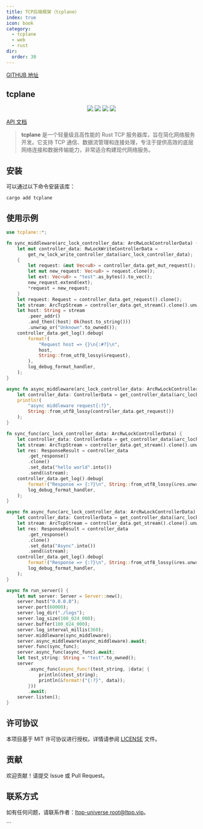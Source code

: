 ```yaml
---
title: TCP后端框架（tcplane）
index: true
icon: book
category:
  - tcplane
  - web
  - rust
dir:
  order: 30
---
```


<Share colorful />
<Catalog />

[GITHUB 地址](https://github.com/ltpp-universe/tcplane)

## tcplane

<center>

[![](https://img.shields.io/crates/v/tcplane.svg)](https://crates.io/crates/tcplane)
[![](https://docs.rs/tcplane/badge.svg)](https://docs.rs/tcplane)
[![](https://github.com/ltpp-universe/tcplane/workflows/Rust/badge.svg)](https://github.com/ltpp-universe/tcplane/actions?query=workflow:Rust)
[![](https://img.shields.io/crates/l/tcplane.svg)](./LICENSE)

</center>

[API 文档](https://docs.rs/tcplane/latest/tcplane/)

> **tcplane** 是一个轻量级且高性能的 Rust TCP 服务器库，旨在简化网络服务开发。它支持 TCP 通信、数据流管理和连接处理，专注于提供高效的底层网络连接和数据传输能力，非常适合构建现代网络服务。

## 安装

可以通过以下命令安装该库：

```shell
cargo add tcplane
```

## 使用示例

```rust
use tcplane::*;

fn sync_middleware(arc_lock_controller_data: ArcRwLockControllerData) {
    let mut controller_data: RwLockWriteControllerData =
        get_rw_lock_write_controller_data(&arc_lock_controller_data);
    {
        let request: &mut Vec<u8> = controller_data.get_mut_request();
        let mut new_request: Vec<u8> = request.clone();
        let ext: Vec<u8> = "test".as_bytes().to_vec();
        new_request.extend(ext);
        *request = new_request;
    }
    let request: Request = controller_data.get_request().clone();
    let stream: ArcTcpStream = controller_data.get_stream().clone().unwrap();
    let host: String = stream
        .peer_addr()
        .and_then(|host| Ok(host.to_string()))
        .unwrap_or("Unknown".to_owned());
    controller_data.get_log().debug(
        format!(
            "Request host => {}\n{:#?}\n",
            host,
            String::from_utf8_lossy(&request),
        ),
        log_debug_format_handler,
    );
}

async fn async_middleware(arc_lock_controller_data: ArcRwLockControllerData) {
    let controller_data: ControllerData = get_controller_data(&arc_lock_controller_data);
    println!(
        "async middleware request{:?}",
        String::from_utf8_lossy(controller_data.get_request())
    );
}

fn sync_func(arc_lock_controller_data: ArcRwLockControllerData) {
    let controller_data: ControllerData = get_controller_data(&arc_lock_controller_data);
    let stream: ArcTcpStream = controller_data.get_stream().clone().unwrap();
    let res: ResponseResult = controller_data
        .get_response()
        .clone()
        .set_data("hello world".into())
        .send(&stream);
    controller_data.get_log().debug(
        format!("Response => {:?}\n", String::from_utf8_lossy(&res.unwrap())),
        log_debug_format_handler,
    );
}

async fn async_func(arc_lock_controller_data: ArcRwLockControllerData) {
    let controller_data: ControllerData = get_controller_data(&arc_lock_controller_data);
    let stream: ArcTcpStream = controller_data.get_stream().clone().unwrap();
    let res: ResponseResult = controller_data
        .get_response()
        .clone()
        .set_data("Async".into())
        .send(&stream);
    controller_data.get_log().debug(
        format!("Response => {:?}\n", String::from_utf8_lossy(&res.unwrap())),
        log_debug_format_handler,
    );
}

async fn run_server() {
    let mut server: Server = Server::new();
    server.host("0.0.0.0");
    server.port(60000);
    server.log_dir("./logs");
    server.log_size(100_024_000);
    server.buffer(100_024_000);
    server.log_interval_millis(360);
    server.middleware(sync_middleware);
    server.async_middleware(async_middleware).await;
    server.func(sync_func);
    server.async_func(async_func).await;
    let test_string: String = "test".to_owned();
    server
        .async_func(async_func!(test_string, |data| {
            println(&test_string);
            println(&format!("{:?}", data));
        }))
        .await;
    server.listen();
}
```

## 许可协议

本项目基于 MIT 许可协议进行授权。详情请参阅 [LICENSE](LICENSE) 文件。

## 贡献

欢迎贡献！请提交 Issue 或 Pull Request。

## 联系方式

如有任何问题，请联系作者：[ltpp-universe <root@ltpp.vip>](mailto:root@ltpp.vip)。

<Bottom />
```
